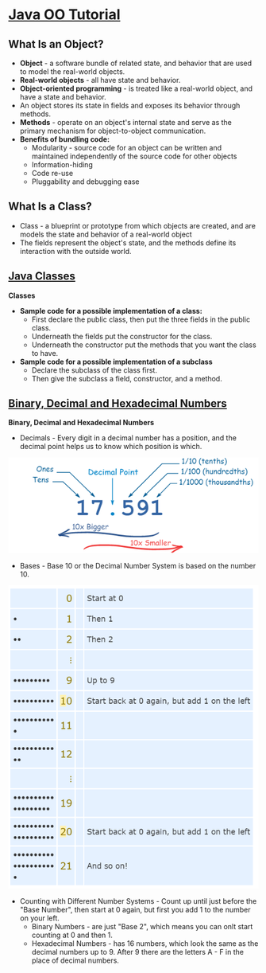 
# [Java OO Tutorial](https://docs.oracle.com/javase/tutorial/java/concepts/)

## What Is an Object?
  - **Object** - a software bundle of related state, and behavior that are used to model the real-world objects.
  - **Real-world objects** - all have state and behavior.
  - **Object-oriented programming** - is treated like a real-world object, and have a state and behavior.
  - An object stores its state in fields and exposes its behavior through methods. 
  - **Methods** - operate on an object's internal state and serve as the primary mechanism for object-to-object communication.
  - **Benefits of bundling code:** 
    * Modularity - source code for an object can be written and maintained independently of the source code for other objects
    * Information-hiding 
    * Code re-use
    * Pluggability and debugging ease 

## What Is a Class?
  - Class - a blueprint or prototype from which objects are created, and are models the state and behavior of a real-world object
  - The fields represent the object's state, and the methods define its interaction with the outside world.

## [Java Classes](https://docs.oracle.com/javase/tutorial/java/javaOO/classes.html)

**Classes**
- **Sample code for a possible implementation of a class:**
  - First declare the public class, then put the three fields in the public class. 
  - Underneath the fields put the constructor for the class.
  - Underneath the constructor put the methods that you want the class to have.
- **Sample code for a possible implementation of a subclass**
  - Declare the subclass of the class first.
  - Then give the subclass a field, constructor, and a method. 

## [Binary, Decimal and Hexadecimal Numbers](https://www.mathsisfun.com/binary-decimal-hexadecimal.html)

**Binary, Decimal and Hexadecimal Numbers**
* Decimals - Every digit in a decimal number has a position, and the decimal point helps us to know which position is which.

![IMG01](../401/images/img.PNG)
* Bases - Base 10 or the Decimal Number System is based on the number 10.

![IMG02](../401/images/img02.PNG)

* Counting with Different Number Systems - Count up until just before the "Base Number", then start at 0 again, but first you add 1 to the number on your left.
  - Binary Numbers - are just "Base 2", which means you can onlt start counting at 0 and then 1.
  - Hexadecimal Numbers - has 16 numbers, which look the same as the decimal numbers up to 9. After 9 there are the letters A - F in the place of decimal numbers.